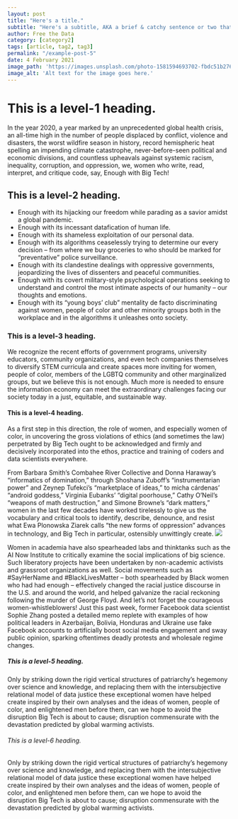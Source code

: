 ```yaml
---
layout: post
title: "Here's a title."
subtitle: "Here's a subtitle, AKA a brief & catchy sentence or two that go below the title."
author: Free the Data
category: [category2]
tags: [article, tag2, tag3]
permalink: "/example-post-5"
date: 4 February 2021
image_path: 'https://images.unsplash.com/photo-1581594693702-fbdc51b2763b?ixid=MXwxMjA3fDB8MHxwaG90by1wYWdlfHx8fGVufDB8fHw%3D&ixlib=rb-1.2.1&auto=format&fit=crop&w=1350&q=80'
image_alt: 'Alt text for the image goes here.'
---
```


# This is a level-1 heading.

In the year 2020, a year marked by an unprecedented global health crisis, an all-time high in the number of people displaced by conflict, violence and disasters, the worst wildfire season in history, record hemispheric heat spelling an impending climate catastrophe, never-before-seen political and economic divisions, and countless upheavals against systemic racism, inequality, corruption, and oppression, we, women who write, read, interpret, and critique code, say, Enough with Big Tech!   

<canvas id="bar-chart" class = "post-viz" width="700" height="350"></canvas>
<script>
// Bar chart
new Chart(document.getElementById("bar-chart"), {
    type: 'bar',
    data: {
      labels: ["Africa", "Asia", "Europe", "Latin America", "North America"],
      datasets: [
        {
          label: "Population (millions)",
          backgroundColor: ["rgb(5, 148, 194)", "rgb(5, 148, 194)","rgb(5, 148, 194)","rgb(5, 148, 194)","rgb(5, 148, 194)"],
          data: [2478,5267,734,784,433]
        }
      ]
    },
    options: {
      legend: { display: false },
      title: {
        display: true,
        text: 'Predicted world population (millions) in 2050'
      }
    }
});
</script>
## This is a level-2 heading.

- Enough with its hijacking our freedom while parading as a savior amidst a global pandemic.
- Enough with its incessant datafication of human life.
- Enough with its shameless exploitation of our personal data.
- Enough with its algorithms ceaselessly trying to determine our every decision – from where we buy groceries to who should be marked for “preventative” police surveillance.
- Enough with its clandestine dealings with oppressive governments, jeopardizing the lives of dissenters and peaceful communities.
- Enough with its covert military-style psychological operations seeking to understand and control the most intimate aspects of our humanity – our thoughts and emotions.
- Enough with its “young boys’ club” mentality de facto discriminating against women, people of color and other minority groups both in the workplace and in the algorithms it unleashes onto society.

### This is a level-3 heading.

We recognize the recent efforts of government programs, university educators, community organizations, and even tech companies themselves to diversify STEM curricula and create spaces more inviting for women, people of color, members of the LGBTQ community and other marginalized groups, but we believe this is not enough. Much more is needed to ensure the information economy can meet the extraordinary challenges facing our society today in a just, equitable, and sustainable way.

<canvas id="line-chart" class = "post-viz"  width="800" height="450"></canvas>
<script>
new Chart(document.getElementById("line-chart"), {
  type: 'line',
  data: {
    labels: [1500,1600,1700,1750,1800,1850,1900,1950,1999,2050],
    datasets: [{ 
        data: [86,114,106,106,107,111,133,221,783,2478],
        label: "Africa",
        borderColor: "rgb(5, 148, 194)",
        fill: false
      }, { 
        data: [282,350,411,502,635,809,947,1402,3700,5267],
        label: "Asia",
        borderColor: "rgb(5, 148, 194)",
        fill: false
      }, { 
        data: [168,170,178,190,203,276,408,547,675,734],
        label: "Europe",
        borderColor: "rgb(5, 148, 194)",
        fill: false
      }, { 
        data: [40,20,10,16,24,38,74,167,508,784],
        label: "Latin America",
        borderColor: "rgb(5, 148, 194)",
        fill: false
      }, { 
        data: [6,3,2,2,7,26,82,172,312,433],
        label: "North America",
        borderColor: "rgb(5, 148, 194)",
        fill: false
      }
    ]
  },
  options: {
    title: {
      display: true,
      text: 'World population per region (in millions)'
    }
  }
});

</script>

#### This is a level-4 heading.



As a first step in this direction, the role of women, and especially women of color, in uncovering the gross violations of ethics (and sometimes the law) perpetrated by Big Tech ought to be acknowledged and firmly and decisively incorporated into the ethos, practice and training of coders and data scientists everywhere. 

From Barbara Smith’s Combahee River Collective and Donna Haraway’s “informatics of domination,” through Shoshana Zuboff’s “instrumentarian power” and Zeynep Tufekci’s “marketplace of ideas,” to micha cárdenas’ “android goddess,” Virginia Eubanks’ “digital poorhouse,” Cathy O’Neil’s “weapons of math destruction,” and Simone Browne’s “dark matters,” women in the last few decades have worked tirelessly to give us the vocabulary and critical tools to identify, describe, denounce, and resist what Ewa Plonowska Ziarek calls “the new forms of oppression” advances in technology, and Big Tech in particular, ostensibly unwittingly create. 
<img class = "" style = "max-height: 40vh;" src = "{{site.baseurl}}/media/sitewide/svg/cyborg-9.svg" >

Women in academia have also spearheaded labs and thinktanks such as the AI Now Institute to critically examine the social implications of big science. Such liberatory projects have been undertaken by non-academic activists and grassroot organizations as well. Social movements such as #SayHerName and #BlackLivesMatter – both spearheaded by Black women who had had enough – effectively changed the racial justice discourse in the U.S. and around the world, and helped galvanize the racial reckoning following the murder of George Floyd. And let’s not forget the courageous women-whistleblowers! Just this past week, former Facebook data scientist Sophie Zhang posted a detailed memo replete with examples of how political leaders in Azerbaijan, Bolivia, Honduras and Ukraine use fake Facebook accounts to artificially boost social media engagement and sway public opinion, sparking oftentimes deadly protests and wholesale regime changes.

##### This is a level-5 heading.

Only by striking down the rigid vertical structures of patriarchy’s hegemony over science and knowledge, and replacing them with the intersubjective relational model of data justice these exceptional women have helped create inspired by their own analyses and the ideas of women, people of color, and enlightened men before them, can we hope to avoid the disruption Big Tech is about to cause; disruption commensurate with the devastation predicted by global warming activists.
    

<canvas id="bubble-chart" class = "post-viz" width="800" height="450"></canvas>
<script>
new Chart(document.getElementById("bubble-chart"), {
    type: 'bubble',
    data: {
      labels: "Africa",
      datasets: [
        {
          label: ["China"],
          backgroundColor: "rgba(5, 148, 194,0.2)",
          borderColor: "rgba(5, 148, 194,1)",
          data: [{
            x: 21269017,
            y: 5.245,
            r: 15
          }]
        }, {
          label: ["Denmark"],
          backgroundColor: "rgba(5, 148, 194,0.2)",
          borderColor: "rgba(5, 148, 194,1)",
          data: [{
            x: 258702,
            y: 7.526,
            r: 10
          }]
        }, {
          label: ["Germany"],
          backgroundColor: "rgba(5, 148, 194,0.2)",
          borderColor: "rgb(5, 148, 194)",
          data: [{
            x: 3979083,
            y: 6.994,
            r: 15
          }]
        }, {
          label: ["Japan"],
          backgroundColor: "rgba(5, 148, 194,0.2)",
          borderColor: "rgba(5, 148, 194,1)",
          data: [{
            x: 4931877,
            y: 5.921,
            r: 15
          }]
        }
      ]
    },
    options: {
      title: {
        display: true,
        text: 'Predicted world population (millions) in 2050'
      }, scales: {
        yAxes: [{ 
          scaleLabel: {
            display: true,
            labelString: "Happiness"
          }
        }],
        xAxes: [{ 
          scaleLabel: {
            display: true,
            labelString: "GDP (PPP)"
          }
        }]
      }
    }
});
</script>
###### This is a level-6 heading.

Only by striking down the rigid vertical structures of patriarchy’s hegemony over science and knowledge, and replacing them with the intersubjective relational model of data justice these exceptional women have helped create inspired by their own analyses and the ideas of women, people of color, and enlightened men before them, can we hope to avoid the disruption Big Tech is about to cause; disruption commensurate with the devastation predicted by global warming activists.
    
 
